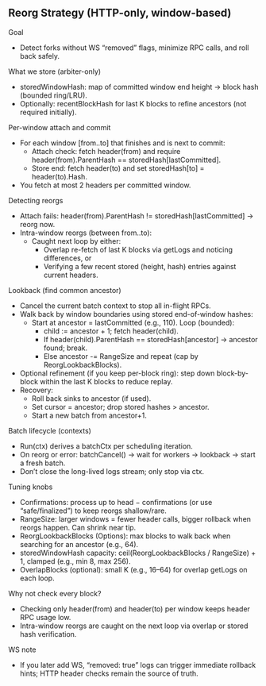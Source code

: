 ## Reorg Strategy (HTTP-only, window-based)
Goal
- Detect forks without WS “removed” flags, minimize RPC calls, and roll back safely.

What we store (arbiter-only)
- storedWindowHash: map of committed window end height → block hash (bounded ring/LRU).
- Optionally: recentBlockHash for last K blocks to refine ancestors (not required initially).

Per-window attach and commit
- For each window [from..to] that finishes and is next to commit:
  - Attach check: fetch header(from) and require header(from).ParentHash == storedHash[lastCommitted].
  - Store end: fetch header(to) and set storedHash[to] = header(to).Hash.
- You fetch at most 2 headers per committed window.

Detecting reorgs
- Attach fails: header(from).ParentHash != storedHash[lastCommitted] → reorg now.
- Intra-window reorgs (between from..to):
  - Caught next loop by either:
    - Overlap re-fetch of last K blocks via getLogs and noticing differences, or
    - Verifying a few recent stored (height, hash) entries against current headers.

Lookback (find common ancestor)
- Cancel the current batch context to stop all in-flight RPCs.
- Walk back by window boundaries using stored end-of-window hashes:
  - Start at ancestor = lastCommitted (e.g., 110). Loop (bounded):
    - child := ancestor + 1; fetch header(child).
    - If header(child).ParentHash == storedHash[ancestor] → ancestor found; break.
    - Else ancestor -= RangeSize and repeat (cap by ReorgLookbackBlocks).
- Optional refinement (if you keep per-block ring): step down block-by-block within the last K blocks to reduce replay.
- Recovery:
  - Roll back sinks to ancestor (if used).
  - Set cursor = ancestor; drop stored hashes > ancestor.
  - Start a new batch from ancestor+1.

Batch lifecycle (contexts)
- Run(ctx) derives a batchCtx per scheduling iteration.
- On reorg or error: batchCancel() → wait for workers → lookback → start a fresh batch.
- Don’t close the long-lived logs stream; only stop via ctx.

Tuning knobs
- Confirmations: process up to head − confirmations (or use “safe/finalized”) to keep reorgs shallow/rare.
- RangeSize: larger windows = fewer header calls, bigger rollback when reorgs happen. Can shrink near tip.
- ReorgLookbackBlocks (Options): max blocks to walk back when searching for an ancestor (e.g., 64).
- storedWindowHash capacity: ceil(ReorgLookbackBlocks / RangeSize) + 1, clamped (e.g., min 8, max 256).
- OverlapBlocks (optional): small K (e.g., 16–64) for overlap getLogs on each loop.

Why not check every block?
- Checking only header(from) and header(to) per window keeps header RPC usage low.
- Intra-window reorgs are caught on the next loop via overlap or stored hash verification.

WS note
- If you later add WS, “removed: true” logs can trigger immediate rollback hints; HTTP header checks remain the source of truth.